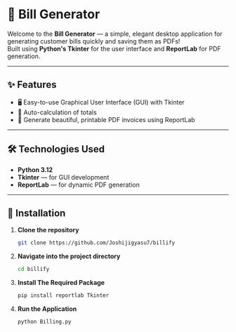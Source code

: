 # 🧾 Bill Generator

Welcome to the **Bill Generator** — a simple, elegant desktop application for generating customer bills quickly and saving them as PDFs!  
Built using **Python's Tkinter** for the user interface and **ReportLab** for PDF generation.

---

## ✨ Features

- 🖥️ Easy-to-use Graphical User Interface (GUI) with Tkinter
- 🧮 Auto-calculation of totals
- 📄 Generate beautiful, printable PDF invoices using ReportLab

---

## 🛠️ Technologies Used

- **Python 3.12**
- **Tkinter** — for GUI development
- **ReportLab** — for dynamic PDF generation

---
 
## 🚀 Installation

1. **Clone the repository**
   ```bash
   git clone https://github.com/Joshijigyasu7/billify
2. **Navigate into the project directory**
   ```bash
   cd billify
3. **Install The Required Package**
   ```bash
   pip install reportlab Tkinter
4. **Run the Application**
   ```bash
   python Billing.py
